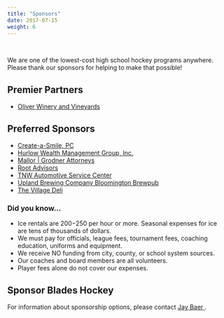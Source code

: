 ```yaml
---
title: "Sponsors"
date: 2017-07-15
weight: 6
---
```


<div class="sponsorcontainer">
  <a id="sponsors-a1" href="#"><img id="sponsors-s1" class="image sponsor"></a>
  <a id="sponsors-a2" href="#"><img id="sponsors-s2" class="image sponsor"></a>
</div>

We are one of the lowest-cost high school hockey programs
anywhere. Please thank our sponsors for helping to make that possible!

Premier Partners
----------------
- [Oliver Winery and Vineyards][oliver]

Preferred Sponsors
------------------
- [Create-a-Smile, PC][smile]
- [Hurlow Wealth Management Group, Inc.][hurlow]
- [Mallor | Grodner Attorneys][mallor]
- [Root Advisors][root]
- [TNW Automotive Service Center][tnw]
- [Upland Brewing Company Bloomington Brewpub][upland]
- [The Village Deli][vd]


### Did you know...

- Ice rentals are $200-$250 per hour or more. Seasonal expenses for ice are tens of thousands of dollars.
- We must pay for officials, league fees, tournament fees, coaching education, uniforms and equipment.
- We receive NO funding from city, county, or school system sources.
- Our coaches and board members are all volunteers.
- Player fees alone do not cover our expenses.


Sponsor Blades Hockey
---------------------
For information about sponsorship options,
please contact [Jay Baer <span class="icon fa-envelope-o"></span>][jay].

[jay]: mailto:jbaer@bloomingtonblades.com
[oliver]: https://www.oliverwinery.com/
[smile]: http://createasmilepc.com/
[hurlow]: http://www.hurlowwealth.com/
[mallor]: http://www.lawmg.com/
[tnw]: http://tnwautomotive.net/
[root]: https://root.com/
[upland]: https://www.uplandbeer.com/locations/bloomington-brew-pub/
[vd]: http://www.villagedeli.biz/

